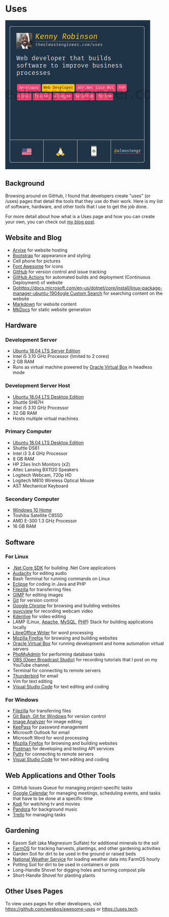 ﻿# Uses

![My uses page entry on uses.tech](/images/2020.02.01-uses-entry.jpg)

## Background

Browsing around on GitHub, I found that developers create "uses" (or /uses) pages that 
detail the tools that they use do their work. Here is my list of software, 
hardware, and other tools that I use to get the job done. 

For more detail about how what is a Uses page and how you can create your own, 
you can check out [my blog post](/technology/2020.02.01-developer-uses-page).

## Website and Blog

* [Arvixe](https://www.arvixe.com/) for website hosting
* [Bootstrap](https://getbootstrap.com) for appearance and styling
* Cell phone for pictures
* [Font Awesome](https://fontawesome.com) for icons
* [GitHub](https://github.com/almostengr/almostengrwebsite) for version control and issue tracking
* [GitHub Actions](https://github.com/features/actions) for automated builds and deployment (Continuous Deployment) of website
* [Gohttps://docs.microsoft.com/en-us/dotnet/core/install/linux-package-manager-ubuntu-1904ogle Custom Search](https://cse.google.com/cse/) for searching content on the website
* [Markdown](https://www.markdownguide.org/) for website content
* [MkDocs](https://mkdocs.org) for static website generation

## Hardware

### Development Server

* [Ubuntu 18.04 LTS Server Edition](https://ubuntu.com)
* Intel i5 3.10 GHz Processor (limited to 2 cores)
* 2 GB RAM
* Runs as virtual machine powered by [Oracle Virtual Box](https://virtualbox.org) in headless mode

### Development Server Host

* [Ubuntu 18.04 LTS Desktop Edition](https://ubuntu.com)
* Shuttle SH67H
* Intel i5 3.10 GHz Processor
* 32 GB RAM
* Hosts multiple virtual machines

### Primary Computer 

* [Ubuntu 18.04 LTS Desktop Edition](https://ubuntu.com)
* Shuttle DS61
* Intel i3 3.4 GHz Processor
* 8 GB RAM
* HP 23es Inch Monitors (x2)
* Altec Lansing BX1120 Speakers
* Logitech Webcam, 720p HD
* Logitech M810 Wireless Optical Mouse
* AST Mechanical Keyboard

### Secondary Computer 

* [Windows 10 Home](https://www.microsoft.com/en-us/software-download/windows10ISO)
* Toshiba Satellite C855D
* AMD E-300 1.3 GHz Processor
* 16 GB RAM

## Software

### For Linux 

* [.Net Core SDK](https://dotnet.microsoft.com/download) for building .Net Core applications
* [Audacity](https://www.audacityteam.org/) for editing audio
* Bash Terminal for running commands on Linux
* [Eclipse](https://eclipse.org) for coding in Java and PHP
* [Filezilla](https://filezilla-project.org/) for transferring files
* [GIMP](https://www.gimp.org) for editing images
* [Git](https://git-scm.com/) for version control
* [Google Chrome](https://google.com/chrome) for browsing and building websites
* [guvcview](https://en.wikipedia.org/wiki/Guvcview) for recording webcam video
* [Kdenlive](https://kdenlive.org/en) for video editing
* LAMP (Linux, [Apache](https://www.apache.org), [MySQL](https://www.mysql.com), [PHP](https://www.php.net)) 
Stack for building applications locally
* [LibreOffice Writer](https://www.libreoffice.org) for word processing
* [Mozilla Firefox](https://www.mozilla.org/en-us/firefox) for browsing and building websites
* [Oracle Virtual Box](https://virtualbox.org) for running development and home automation virtual servers
* [PhpMyAdmin](https://phpmyadmin.net) for performing database tasks
* [OBS (Open Broadcast Studio)](https://obsproject.com/) for recording tutorials 
that I post on my YouTube channel.
* Terminal for connecting to remote servers
* [Thunderbird](https://thunderbird.net/en-us) for email
* Vim for text editing
* [Visual Studio Code](https://code.visualstudio.com/download) for text editing and coding

### For Windows 

* [Filezilla](https://filezilla-project.org/) for transferring files
* [Git Bash, Git for Windows](https://gitforwindows.org) for version control
* [Image Analyzer](http://meesoft.com/Analyzer/) for image editing
* [KeePass](https://keepass.info/) for password management
* Microsoft Outlook for email 
* Microsoft Word for word processing
* [Mozilla Firefox](https://www.mozilla.org/en-us/firefox) for browsing and building websites
* [Postman](https://getpostman.com) for developing and testing API services
* [Putty](https://www.putty.org) for connecting to remote servers
* [Visual Studio Code](https://code.visualstudio.com/download) for text editing and coding

## Web Applications and Other Tools

* GitHub Issues Queue for managing project-specific tasks
* [Google Calendar](https://www.google.com/calendar) for managing meetings, scheduling events,
and tasks that have to be done at a specific time
* [Kodi](https://kodi.tv) for watching tv and movies
* [Pandora](https://pandora.com) for background music
* [Trello](https://trello.com/almostengr/recommend) for managing tasks

## Gardening

* Epsom Salt (aka Magnesium Sulfate) for additional minerals to the soil
* [FarmOS](https://www.farmos.org) for tracking harvests, plantings, and other gardening activities
* Garden Soil for dirt to be used in the ground or raised beds
* [National Weather Service](https://www.weather.gov/) for loading weather data into FarmOS hourly
* Potting Soil for dirt to be used in containers or pots
* Long-Handle Shovel for digging holes and turning compost pile
* Short-Handle Shovel for planting plants

## Other Uses Pages

To view uses pages for other developers, visit 
<a href="https://github.com/wesbos/awesome-uses" target="_blank">https://github.com/wesbos/awesome-uses</a>
or 
<a href="https://uses.tech" target="_blank">https://uses.tech</a>.
